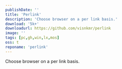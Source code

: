 ```yaml
---
publishDate: ''
title: 'Perlink'
description: 'Choose browser on a per link basis.'
download: '5k+'
downloadurl: https://github.com/visnkmr/perlink
image: ''
tags: [pc,gh,win,lx,mos]
oss: t
reponame: 'perlink'
---
```


Choose browser on a per link basis.